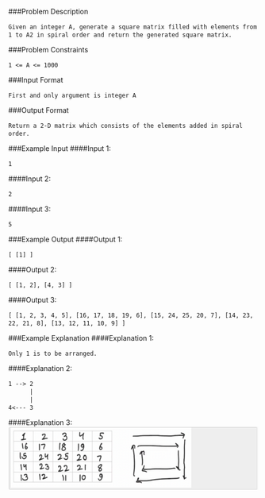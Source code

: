 ###Problem Description
```
Given an integer A, generate a square matrix filled with elements from 1 to A2 in spiral order and return the generated square matrix.
```


###Problem Constraints
```
1 <= A <= 1000
```



###Input Format
```
First and only argument is integer A
```


###Output Format
```
Return a 2-D matrix which consists of the elements added in spiral order.
```



###Example Input
####Input 1:

```
1
```
####Input 2:

```
2
```
####Input 3:

```
5
```


###Example Output
####Output 1:

```
[ [1] ]
```
####Output 2:

```
[ [1, 2], [4, 3] ]
```
####Output 3:

```
[ [1, 2, 3, 4, 5], [16, 17, 18, 19, 6], [15, 24, 25, 20, 7], [14, 23, 22, 21, 8], [13, 12, 11, 10, 9] ]
```

###Example Explanation
####Explanation 1:

```
Only 1 is to be arranged.
```
####Explanation 2:

```
1 --> 2
      |
      |
4<--- 3
```
####Explanation 3:
![](explanation-3.png)

